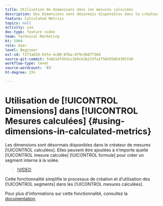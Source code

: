 ```yaml
---
title: Utilisation de dimensions dans les mesures calculées
description: Des Dimensions sont désormais disponibles dans le créateur de mesures calculées. Elles peuvent être ajoutées à n’importe quelle formule de mesure calculée pour créer un segment interne à la volée.
feature: Calculated Metrics
topics: null
activity: use
doc-type: feature video
team: Technical Marketing
kt: 1904
role: User
level: Beginner
exl-id: f2f1a820-63fe-4c80-8fba-0f9c9687f56d
source-git-commit: fe861dfd541c1b9cb3b233fa3f56d55054305fd9
workflow-type: tm+mt
source-wordcount: '93'
ht-degree: 15%

---
```


# Utilisation de [!UICONTROL Dimensions] dans [!UICONTROL Mesures calculées] {#using-dimensions-in-calculated-metrics}

 Les dimensions sont désormais disponibles dans le créateur de mesures  [!UICONTROL calculées]. Elles peuvent être ajoutées à n’importe quelle [!UICONTROL mesure calculée] [!UICONTROL formule] pour créer un segment interne à la volée.

>[!VIDEO](https://video.tv.adobe.com/v/23723/?quality=12)

Cette fonctionnalité simplifie le processus de création et d’utilisation des [!UICONTROL segments] dans les [!UICONTROL mesures calculées].

Pour plus dʼinformations sur cette fonctionnalité, consultez la [documentation](https://experienceleague.adobe.com/docs/analytics/components/calculated-metrics/calcmetric-workflow/cm-build-metrics.html?lang=en).
